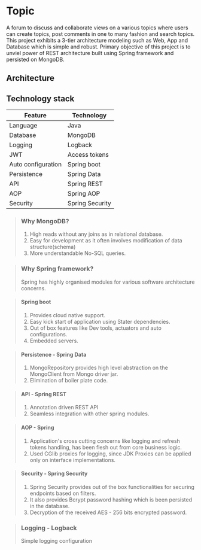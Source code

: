 # Topic

A forum to discuss and collaborate views on a various topics where users can create topics, post comments in one to many fashion and search topics. This project exhibits a 3-tier architecture modeling such as Web, App and Database which is simple and robust. Primary objective of this project is to unviel power of REST architecture built using Spring framework and persisted on MongoDB.

## Architecture

## Technology stack

| Feature            | Technology                    |
|--------------------|-------------------------------|
| Language           | Java                          |
| Database           | MongoDB                       |
| Logging            | Logback                       |
| JWT                | Access tokens                 |
| Auto configuration | Spring boot                   |
| Persistence        | Spring Data                   |
| API                | Spring REST                   |
| AOP                | Spring AOP                    |
| Security           | Spring Security               |

> ### Why MongoDB?
> 1. High reads without any joins as in relational database.
> 2. Easy for development as it often involves modification of data structure(schema)
> 3. More understandable No-SQL queries.

> ### Why Spring framework?
> Spring has highly organised modules for various software architecture concerns.

> #### Spring boot
> 1. Provides cloud native support.
> 2. Easy kick start of application using Stater dependencies.
> 3. Out of box features like Dev tools, actuators and auto configurations.
> 4. Embedded servers.

> #### Persistence - Spring Data 
> 1. MongoRepository provides high level abstraction on the MongoClient from Mongo driver jar.
> 2. Elimination of boiler plate code.

> #### API - Spring REST
> 1. Annotation driven REST API
> 2. Seamless integration with other spring modules.

> #### AOP  - Spring
> 1. Application's cross cutting concerns like logging and refresh tokens handling, has been flesh out from core business logic.
> 2. Used CGlib proxies for logging, since JDK Proxies can be applied only on interface implementations.

> #### Security -  Spring Security
> 1. Spring Security provides out of the box functionalities for securing endpoints based on filters.
> 2. It also provides Bcrypt password hashing which is been persisted in the database.
> 3. Decryption of the received AES - 256 bits encrypted password.


> ### Logging - Logback
> Simple logging configuration
